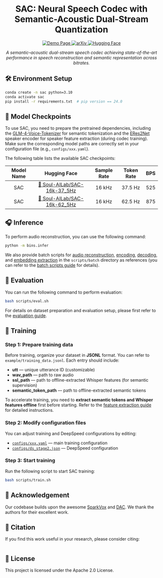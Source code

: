 <div align="center">
  <h1>
  SAC: Neural Speech Codec with Semantic-Acoustic Dual-Stream Quantization
  </h1>

  <p>
    <a href="https://sac-codec.github.io/">
      <img src="https://img.shields.io/badge/🌐%20Demo-Page-brightgreen" alt="Demo Page">
    </a>
    <a href="https://arxiv.org/abs/2510.00000">
      <img src="https://img.shields.io/badge/arXiv-2510.00000-blueviolet?logo=arxiv&logoColor=white" alt="arXiv">
    </a>
    <a href="https://huggingface.co/Soul/SAC">
      <img src="https://img.shields.io/badge/🤗%20SAC-Models-yellow" alt="Hugging Face">
    </a>
  </p>

  <p align="center">
    <i>A semantic–acoustic dual-stream speech codec achieving state-of-the-art performance in speech reconstruction and semantic representation across bitrates.</i>
  </p>
</div>


## 🛠️ Environment Setup
```bash
conda create -n sac python=3.10
conda activate sac
pip install -r requirements.txt  # pip version == 24.0
```


## 🧩 Model Checkpoints

To use SAC, you need to prepare the pretrained dependencies, including the [GLM-4-Voice-Tokenizer](https://huggingface.co/zai-org/glm-4-voice-tokenizer) for semantic tokenization and the [ERes2Net](https://modelscope.cn/models/iic/speech_eres2net_sv_en_voxceleb_16k) speaker encoder for speaker feature extraction (during codec training). Make sure the corresponding model paths are correctly set in your configuration file (e.g., `configs/xxx.yaml`).

The following table lists the available SAC checkpoints:

| Model Name | Hugging Face | Sample Rate | Token Rate | BPS |
|:-----------:|:------------:|:------------:|:-----------:|:---:|
| SAC | [🤗 Soul-AILab/SAC-16k-37_5Hz](https://huggingface.co/Soul-AILab/SAC-16k-37_5Hz) | 16 kHz | 37.5 Hz | 525 |
| SAC | [🤗 Soul-AILab/SAC-16k-62_5Hz](https://huggingface.co/Soul-AILab/SAC-16k-62_5Hz) | 16 kHz | 62.5 Hz | 875 |


## 🎧 Inference

To perform audio reconstruction, you can use the following command:

```bash
python -m bins.infer
```

We also provide batch scripts for [audio reconstruction](./scripts/batch/reconstruct.sh), [encoding](./scripts/batch/encode.sh), [decoding](./scripts/batch/decode.sh), and [embedding extraction](./scripts/batch/extract_embeddings.sh) in the `scripts/batch` directory as references (you can refer to the [batch scripts guide](./docs/batch_scripts_guide.md) for details).


## 🧪 Evaluation

You can run the following command to perform evaluation:

```bash
bash scripts/eval.sh
```

For details on dataset preparation and evaluation setup, please first refer to the [evaluation guide](./docs/evaluation_guide.md).


## 🚀 Training
### Step 1: Prepare training data
Before training, organize your dataset in **JSONL** format. You can refer to `example/training_data.jsonl`. Each entry should include:
- **utt** — unique utterance ID (customizable)
- **wav_path** — path to raw audio
- **ssl_path** — path to offline-extracted Whisper features (for semantic supervision)
- **semantic_token_path** — path to offline-extracted semantic tokens

To accelerate training, you need to **extract semantic tokens and Whisper features offline** first before starting.  Refer to the [feature extraction guide](./docs/feature_extraction_guide.md) for detailed instructions.

### Step 2: Modify configuration files
You can adjust training and DeepSpeed configurations by editing:
- [`configs/xxx.yaml`](./configs) — main training configuration  
- [`configs/ds_stage2.json`](./configs/ds_stage2.json) — DeepSpeed configuration

### Step 3: Start training
Run the following script to start SAC training:

```bash
bash scripts/train.sh
```


## 🙏 Acknowledgement
Our codebase builds upon the awesome [SparkVox](https://github.com/SparkAudio/SparkVox) and [DAC](https://github.com/descriptinc/descript-audio-codec). We thank the authors for their excellent work.

## 🔖 Citation
If you find this work useful in your research, please consider citing:
```bibtex
```

## 📜 License
This project is licensed under the Apache 2.0 License.
